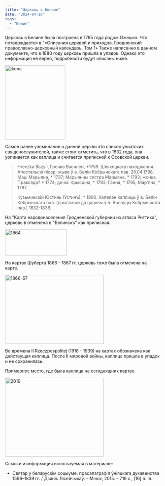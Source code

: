 ```yaml
---
title: "Церковь в Белине"
date: "2024-04-16"
tags: 
  - "Белин"
---
```


Церковь в Белине была построена в 1785 года родом Ожешко. Что потверждается в "«Описания церквей и приходов. Гродненский православно-церковный календарь. Том 1» Также написанно в данном документе, что в 1880 году церковь пришла в упадок. Однако это информация не верно, подробности будут описаны ниже.

<a data-flickr-embed="true" href="https://www.flickr.com/photos/98644112@N04/53657009522/in/dateposted-public/" title="ikona"><img src="https://live.staticflickr.com/65535/53657009522_2abe0e818a_m.jpg" width="195" height="240" alt="ikona"/></a><script async src="//embedr.flickr.com/assets/client-code.js" charset="utf-8"></script>

Самое ранее упоминание о данной церкви это список униатских священослужителей, также стоит отметить, что в 1832 года, она уопинается как каплица и считается приписной к Осовской церкви.

> Hreczka Bazyli, Гречка Василеи, \*1759. Шляхецкага паходжання. Апостальскi пicар; жыве ў в. Белiн Кобрынскага пав. 28.04.1798. Мацi Марыяна, \* 1737; Марыянны сястра Марыяна, \* 1793; жонка Праксэда? \* 1774; дочкi: Крысцiна, \* 1793; Ганна, \* 1795; Мар'яна, \* 1797.

> Кузьминскiй Юстинь (Устинъ), \* 1800. Капелан каплицы ў в. Белiн Кобрынскага пав. (прыпiсной да царквы ў в. Восаўцы Кобрынскага пав.) 1832-1836;

На "Карта народонаселения Гродненской губернии из атласа Риттиха", церковь в отмечена в "Белинскъ" как приписная.

<a data-flickr-embed="true" href="https://www.flickr.com/photos/98644112@N04/53658233344/in/dateposted-public/" title="1864"><img src="https://live.staticflickr.com/65535/53658233344_c3f8966290_m.jpg" width="200" height="85" alt="1864"/></a><script async src="//embedr.flickr.com/assets/client-code.js" charset="utf-8"></script>

На картах Шуберта 1866 - 1867 гг. церковь тоже была отмечена на карте.

<a data-flickr-embed="true" href="https://www.flickr.com/photos/98644112@N04/53657882701/in/dateposted-public/" title="1866-67"><img src="https://live.staticflickr.com/65535/53657882701_0e49633d5a_n.jpg" width="320" height="223" alt="1866-67"/></a><script async src="//embedr.flickr.com/assets/client-code.js" charset="utf-8"></script>

Во времена II Rzeczpospolitej (1918 - 1939) на картах обозначена как действущая каплица. После II мировой войны, каплица пришла в упадок и не сохранилась.

Примерное место, где была каплица на сегодняшних картах.

<a data-flickr-embed="true" href="https://www.flickr.com/photos/98644112@N04/53657882841/in/dateposted-public/" title="2019"><img src="https://live.staticflickr.com/65535/53657882841_87f0c991a8_n.jpg" width="320" height="255" alt="2019"/></a><script async src="//embedr.flickr.com/assets/client-code.js" charset="utf-8"></script>

Ссылки и информация используемая в материале:

- Святар у беларускім соцыуме: прасапаграфія ўніяцкага духавенства 1596–1839 гг. / Дзяніс Лісейчыкаў. – Мінск, 2015. – 719 с., \[16\] л. іл.
